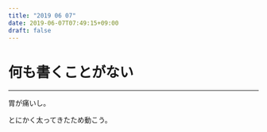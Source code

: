```yaml
---
title: "2019 06 07"
date: 2019-06-07T07:49:15+09:00
draft: false
---
```


# 何も書くことがない
---
胃が痛いし。

とにかく太ってきたため動こう。